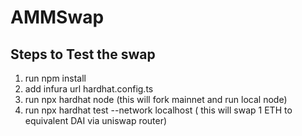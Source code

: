 # AMMSwap
## Steps to Test the swap 
1. run npm install  
2. add infura url hardhat.config.ts  
3. run npx hardhat node (this will fork mainnet and run local node)  
4. run npx hardhat test --network localhost ( this will swap 1 ETH to equivalent DAI via uniswap router)  



